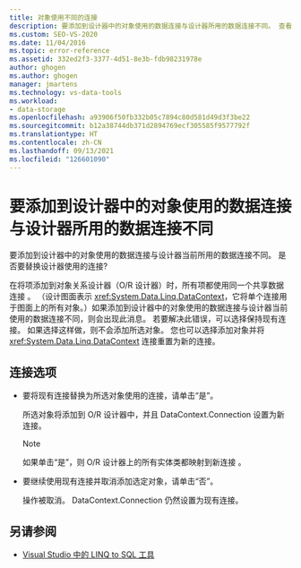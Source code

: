 ```yaml
---
title: 对象使用不同的连接
description: 要添加到设计器中的对象使用的数据连接与设计器所用的数据连接不同。 查看此 Visual Studio O/R 设计器消息的相关信息。
ms.custom: SEO-VS-2020
ms.date: 11/04/2016
ms.topic: error-reference
ms.assetid: 332ed2f3-3377-4d51-8e3b-fdb98231978e
author: ghogen
ms.author: ghogen
manager: jmartens
ms.technology: vs-data-tools
ms.workload:
- data-storage
ms.openlocfilehash: a93906f50fb332b05c7894c80d581d49d3f3be22
ms.sourcegitcommit: b12a38744db371d2894769ecf305585f9577792f
ms.translationtype: HT
ms.contentlocale: zh-CN
ms.lasthandoff: 09/13/2021
ms.locfileid: "126601090"
---
```

# <a name="the-objects-you-are-adding-to-the-designer-use-a-different-data-connection-than-the-designer"></a>要添加到设计器中的对象使用的数据连接与设计器所用的数据连接不同

要添加到设计器中的对象使用的数据连接与设计器当前所用的数据连接不同。 是否要替换设计器使用的连接?

在将项添加到对象关系设计器（O/R 设计器）时，所有项都使用同一个共享数据连接 。 （设计图面表示 <xref:System.Data.Linq.DataContext>，它将单个连接用于图面上的所有对象。）如果添加到设计器中的对象使用的数据连接与设计器当前使用的数据连接不同，则会出现此消息。 若要解决此错误，可以选择保持现有连接。 如果选择这样做，则不会添加所选对象。 您也可以选择添加对象并将 <xref:System.Data.Linq.DataContext> 连接重置为新的连接。

## <a name="connection-options"></a>连接选项

- 要将现有连接替换为所选对象使用的连接，请单击“是”。

   所选对象将添加到 O/R 设计器中，并且 DataContext.Connection 设置为新连接。

   > [!NOTE]
   > 如果单击“是”，则 O/R 设计器上的所有实体类都映射到新连接 。

- 要继续使用现有连接并取消添加选定对象，请单击“否”。

   操作被取消。 DataContext.Connection 仍然设置为现有连接。

## <a name="see-also"></a>另请参阅

- [Visual Studio 中的 LINQ to SQL 工具](../data-tools/linq-to-sql-tools-in-visual-studio2.md)
